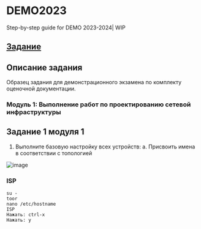 # DEMO2023
Step-by-step guide for DEMO 2023-2024| WIP

## [Задание](https://bom.firpo.ru/file/1158/%D0%9A%D0%9E%D0%94%2009.02.06-1-2024%20%D0%A2%D0%BE%D0%BC%201.pdf)

## Описание задания 
Образец задания для демонстрационного экзамена по комплекту оценочной документации.

### Модуль 1: Выполнение работ по проектированию сетевой инфраструктуры
## **Задание 1 модуля 1** 
1. Выполните базовую настройку всех устройств:
a. Присвоить имена в соответствии с топологией

![image](https://github.com/NyashMan/DEMO2023/assets/1348639/14dd2b7a-02d9-4e57-849b-962872157b0b)
### ISP
```
su -
toor
nano /etc/hostname
ISP
Нажать: ctrl-x
Нажать: y
```
